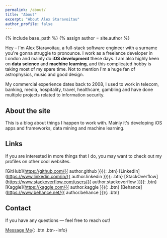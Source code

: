 ```yaml
---
permalink: /about/
title: "About"
excerpt: "About Alex Staravoitau"
author_profile: false
---
```


{% include base_path %}
{% assign author = site.author %}

Hey – I'm Alex Staravoitau, a full-stack software engineer with a surname you're gonna struggle to pronounce. I work as a freelance developer in London and mainly do **iOS development** these days. I am also highly keen on **data science** and **machine learning**, and this complicated hobby is taking most of my spare time. Not to mention I'm a huge fan of astrophysics, music and good design.

My commercial experience dates back to 2008, I used to work in telecom, banking, media, hospitality, travel, healthcare, gambling and have done multiple projects related to information security. 

## About the site

This is a blog about things I happen to work with. Mainly it's developing iOS apps and frameworks, data mining and machine learning.

## Links

If you are interested in more things that I do, you may want to check out my profiles on other cool websites.

[GitHub](https://github.com/{{ author.github }}){: .btn} [LinkedIn](https://www.linkedin.com/in/{{ author.linkedin }}){: .btn} [StackOverflow](https://www.stackoverflow.com/users/{{ author.stackoverflow }}){: .btn} [Kaggle](https://kaggle.com/{{ author.kaggle }}){: .btn} [Behance](https://www.behance.net/{{ author.behance }}){: .btn}

## Contact

If you have any questions — feel free to reach out!

[Message Me](mailto:alex.starr.uk@gmail.com){: .btn .btn--info}
